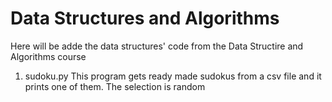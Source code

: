 # Data Structures and Algorithms
Here will be adde the data structures' code from the Data Structire and Algorithms course

1. sudoku.py
  This program gets ready made sudokus from a csv file and it prints one of them. The selection is random
